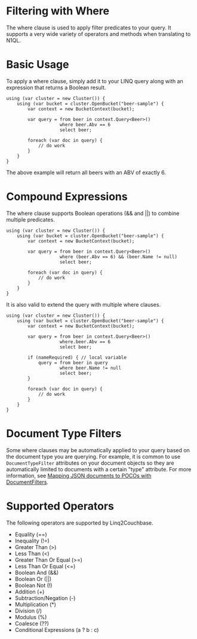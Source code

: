 Filtering with Where
====================
The where clause is used to apply filter predicates to your query.  It supports a very wide variety of operators and methods when translating to N1QL.

Basic Usage
===========
To apply a where clause, simply add it to your LINQ query along with an expression that returns a Boolean result.

	using (var cluster = new Cluster()) {
		using (var bucket = cluster.OpenBucket("beer-sample") {
			var context = new BucketContext(bucket);

			var query = from beer in context.Query<Beer>()
						where beer.Abv == 6
						select beer;

			foreach (var doc in query) {
				// do work
			}
		}
	}

The above example will return all beers with an ABV of exactly 6.

Compound Expressions
====================
The where clause supports Boolean operations (&& and ||) to combine multiple predicates.

	using (var cluster = new Cluster()) {
		using (var bucket = cluster.OpenBucket("beer-sample") {
			var context = new BucketContext(bucket);

			var query = from beer in context.Query<Beer>()
						where (beer.Abv == 6) && (beer.Name != null)
						select beer;

			foreach (var doc in query) {
				// do work
			}
		}
	}

It is also valid to extend the query with multiple where clauses.

	using (var cluster = new Cluster()) {
		using (var bucket = cluster.OpenBucket("beer-sample") {
			var context = new BucketContext(bucket);

			var query = from beer in context.Query<Beer>()
						where.beer.Abv == 6
						select beer;

			if (nameRequired) { // local variable
				query = from beer in query
						where beer.Name != null
						select beer;
			}

			foreach (var doc in query) {
				// do work
			}
		}
	}

Document Type Filters
=====================
Some where clauses may be automatically applied to your query based on the document type you are querying.  For example, it is common to use `DocumentTypeFilter` attributes on your document objects so they are automatically limited to documents with a certain "type" attribute.  For more information, see [Mapping JSON documents to POCOs with DocumentFilters](https://github.com/couchbaselabs/Linq2Couchbase/blob/master/docs/document-filters.md).

Supported Operators
===================
The following operators are supported by Linq2Couchbase.

- Equality (==)
- Inequality (!=)
- Greater Than (>)
- Less Than (<)
- Greater Than Or Equal (>=)
- Less Than Or Equal (<=)
- Boolean And (&&)
- Boolean Or (||)
- Boolean Not (!)
- Addition (+)
- Subtraction/Negation (-)
- Multiplication (*)
- Division (/)
- Modulus (%)
- Coalesce (??)
- Conditional Expressions (a ? b : c)